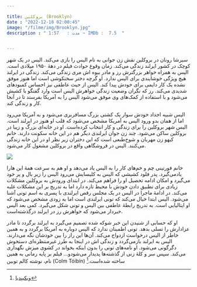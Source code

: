 ```yaml
---

title: بروکلین (Brooklyn) 
date : "2022-12-18 02:00:45"
image: "/filme/img/Brooklyn.jpg"
description : " مدت :	1:57 ~ IMDb :  7.5  "


---
```



سیرشا رونان در بروکلین نقش زن جوانی به نام الیس را بازی می‌کند. الیس در یک شهر کوچک در کشور ایرلند زندگی می‌کند. زمان وقوع حوادث فیلم در دههٔ ۱۹۵۰ میلادی است. الیس به همراه خواهر بزرگترش رز و مادر بیوه اش مری زندگی می‌کند. زندگی در ایرلند هیچ ویژگی خوشایندی برای الیس ندارد. او گرچه دختر سختکوشی است اما هنوز موفق نشده یک کار دایمی برای خودش پیدا کند. الیس از حیث عاطفی نیز احساس کمبودهای شدیدی می‌کند. رز که نگران وضعیت زندگی خواهرش الیس است وارد گقتگو با کشیش می‌شود و با استفاده از کمک‌های وی موفق می‌شود الیس را به آمریکا بفرستد تا در آنجا کار و زندگی کند. 

الیس شبیه اجداد خودش سوار یک کشتی بزرگ مسافربری می‌شود و به آمریکا می‌رود اما از همان بدو ورود الیس به آمریکا مشخص می‌شود که قلب او هنوز در ایرلند است. الیس شهر بروکلین را برای زندگی و کار انتخاب کرده‌است. او در خانه‌ای بزرگ و زیبا در بروکلین ساکن می‌شود. چند زن جوان ایرلندی دیگر هم در این خانه سکونت دارند. خانم کیهو زن مهربان و شوخ‌طبعی است که این دختران زیر نظر او در این خانه زندگی می‌کنند. الیس در فروشگاهی واقع در بروکلین مشغول کار می‌شود. 

![](/filme/img/Brooklyn01.jpg)

خانم فورتینی چم و خم‌های کار را به الیس یاد می‌دهد و او هم به سرعت همهٔ این هارا یادمی‌گیرد. پدر فلود کشیشی که الیس به کلیسایش می‌رود الیس را زیر بال و پر خود می‌گیرد و امکان ادامه تحصیل او را فراهم می‌کند. در ابتدای ورودش به بروکلین مشکلات زیادی برای تطبیق دادن خودش با محیط تازه دارد اما به تدریج بر این مشکلات غلبه می‌کند. در ادامهٔ ماجرا در الیس در یک مجلس رقص ایرلندی با پسری به اسم تونی آشنا می‌شود. الیس ابتدا خیال می‌کند که تونی ایرلندی است اما به زودی مشخص می‌شود که او ایتالیایی است. به تدریج رابطهٔ عاطفی بین الیس و تونی شکل می‌گیرد. کمی بعد الیس خبردار می‌شود که خواهرش رز در ایرلند درگذشته‌است. 

او که حسابی از شنیدن این خبر شوکه شده تصمیم می‌گیرد به ایرلند برگردد تا مادر عزادارش را تسلی بدهد. تونی اطمینان ندارد که الیس دوباره به آمریکا برگردد و به همین خاطر از الیس درخواست ازدواج می‌کند. آن‌ها این راز را بین خودشان نگه می‌دارند. الیس به ایرلند بازمی‌گردد و زندگی اش در اینجا به طرز غیرمنتظره‌ای دستخوش دگرگونی می‌شود. او نامه‌های تونی را بدون اینکه بخواند در کشوی میزش نگهداری می‌کند. سپس سر و کلهٔ زنی از گذشته‌ها پدیدار می‌شودو… فیلم بر پایه رمانی به همین نام، نوشته کالم توبین (Colm Tóibín) ساخته شده‌است.[^1]

[^1]:[ویکیپدیا](https://fa.wikipedia.org/wiki/%D8%A8%D8%B1%D9%88%DA%A9%D9%84%DB%8C%D9%86_(%D9%81%DB%8C%D9%84%D9%85))

